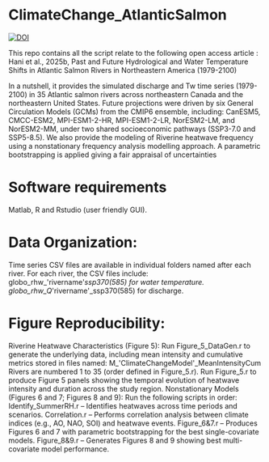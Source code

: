 # ClimateChange_AtlanticSalmon
[![DOI](https://zenodo.org/badge/986552679.svg)](https://doi.org/10.5281/zenodo.15468304)

This repo contains all the script relate to the following open access article : Hani et al., 2025b, Past and Future Hydrological and Water Temperature Shifts in Atlantic Salmon Rivers in Northeastern America (1979-2100)

In a nutshell, it provides the simulated discharge and Tw time series (1979-2100) in 35 Atlantic salmon rivers across northeastern Canada and the northeastern United States. Future projections were driven by six General Circulation Models (GCMs) from the CMIP6 ensemble, including: CanESM5, CMCC-ESM2, MPI-ESM1-2-HR, MPI-ESM1-2-LR, NorESM2-LM, and NorESM2-MM, under two shared socioeconomic pathways (SSP3-7.0 and SSP5-8.5). We also provide the modeling of Riverine heatwave frequency using a nonstationary frequency analysis modelling approach. A parametric bootstrapping is applied giving a fair appraisal of uncertainties

# Software requirements
Matlab, R and Rstudio (user friendly GUI).

# Data Organization:
Time series CSV files are available in individual folders named after each river.
For each river, the CSV files include:
    globo_rhw_'rivername'_ssp370(585) for water temperature.
    globo_rhw_Q_'rivername'_ssp370(585) for discharge.
      
# Figure Reproducibility:
Riverine Heatwave Characteristics (Figure 5):
    Run Figure_5_DataGen.r to generate the underlying data, including mean intensity and cumulative metrics stored in files named: M_'ClimateChangeModel'_MeanIntensityCum
    Rivers are numbered 1 to 35 (order defined in Figure_5.r).
    Run Figure_5.r to produce Figure 5 panels showing the temporal evolution of heatwave intensity and duration across the study region.
Nonstationary Models (Figures 6 and 7; Figures 8 and 9):
    Run the following scripts in order:
    Identify_SummerRH.r – Identifies heatwaves across time periods and scenarios.
    Correlation.r – Performs correlation analysis between climate indices (e.g., AO, NAO, SOI) and heatwave events.
    Figure_6&7.r – Produces Figures 6 and 7 with parametric bootstrapping for the best single-covariate models.
    Figure_8&9.r – Generates Figures 8 and 9 showing best multi-covariate model performance.
